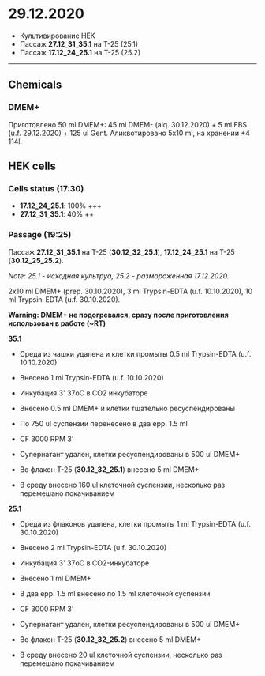 29.12.2020
==========

- Культивирование HEK
- Пассаж **27.12_31_35.1** на T-25 (25.1)
- Пассаж **17.12_24_25.1** на T-25 (25.2)

---

## Chemicals
### DMEM+
Приготовлено 50 ml DMEM+: 45 ml DMEM- (alq. 30.12.2020) + 5 ml FBS (u.f. 29.12.2020) + 125 ul Gent.
Аликвотировано 5x10 ml, на хранении +4 114l.

## HEK cells
### Cells status (17:30)
- **17.12_24_25.1**: 100% +++
- **27.12_31_35.1**: 40% ++

### Passage (19:25)
Пассаж **27.12_31_35.1** на T-25 (**30.12_32_25.1**),  **17.12_24_25.1** на T-25 (**30.12_25_25.2**).

*Note: 25.1 - исходная культруа, 25.2 - размороженная 17.12.2020.*

2x10 ml DMEM+ (prep. 30.10.2020), 3 ml Trypsin-EDTA (u.f. 10.10.2020), 10 ml Trypsin-EDTA (u.f. 30.10.2020).

**Warning: DMEM+ не подогревался, сразу после приготовления использован в работе (~RT)**

**35.1**
- Среда из чашки удалена и клетки промыты 0.5 ml Trypsin-EDTA (u.f. 10.10.2020)
- Внесено 1 ml Trypsin-EDTA (u.f. 10.10.2020)
- Инкубация 3' 37oC в CO2 инкубаторе
- Внесено 0.5 ml DMEM+ и клетки тщательно ресуспендированы
- По 750 ul суспензии перенесено в два epp. 1.5 ml
- CF 3000 RPM 3'
- Супернатант удален, клетки ресуспендированы в 500 ul DMEM+

- Во флакон T-25 (**30.12_32_25.1**) внесено 5 ml DMEM+
- В среду внесено 160 ul клеточной суспензии, несколько раз перемешано покачиванием


**25.1**
- Среда из флаконов удалена, клетки промыты 1 ml Trypsin-EDTA (u.f. 30.10.2020)
- Внесено 2 ml Trypsin-EDTA (u.f. 30.10.2020)
- Инкубация 3' 37oC в CO2-инкубаторе
- Внесено 1 ml DMEM+
- В два epp. 1.5 ml внесено по 1.5 ml клеточной суспензии
- CF 3000 RPM 3'
- Супернатант удален, клетки ресуспендированы в 500 ul DMEM+

- Во флакон T-25 (**30.12_32_25.2**) внесено 5 ml DMEM+
- В среду внесено 20 ul клеточной суспензии, несколько раз перемешано покачиванием


